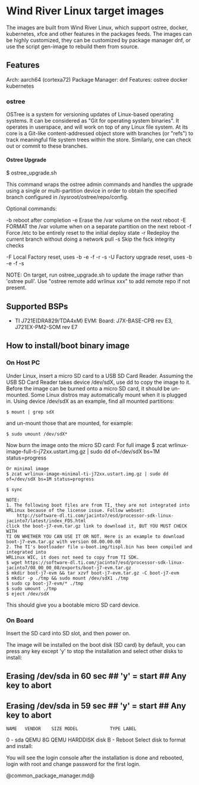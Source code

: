 # Wind River Linux target images

The images are built from Wind River Linux, which support ostree, docker, kubernetes, xfce and other features in the packages feeds. The images can be highly customized, they can be customized by package manager dnf, or use the script gen-image to rebuild them from source.

## Features
Arch: aarch64 (cortexa72)
Package Manager: dnf
Features: ostree docker kubernetes

### ostree
OSTree is a system for versioning updates of Linux-based operating
systems. It can be considered as "Git for operating system binaries".
It operates in userspace, and will work on top of any Linux file system.
At its core is a Git-like content-addressed object store with branches
(or "refs") to track meaningful file system trees within the store.
Similarly, one can check out or commit to these branches.

#### Ostree Upgrade

  $ ostree_upgrade.sh

This command wraps the ostree admin commands and handles the upgrade
using a single or multi-partition device in order to obtain the
specified branch configured in /sysroot/ostree/repo/config.

  Optional commands:

  -b   reboot after completion
  -e   Erase the /var volume on the next reboot
  -E   FORMAT the /var volume when on a separate partition on the next reboot
  -f   Force /etc to be entirely reset to the initial deploy state
  -r   Redeploy the current branch without doing a network pull
  -s   Skip the fsck integrity checks

  -F   Local Factory reset, uses -b -e -f -r -s
  -U   Factory upgrade reset, uses -b -e -f -s

NOTE: On target, run ostree_upgrade.sh to update the image rather than
'ostree pull'. Use "ostree remote add wrlinux xxx" to add remote repo
if not present.

## Supported BSPs
- TI J721E(DRA829/TDA4xM) EVM: Board: J7X-BASE-CPB rev E3, J721EX-PM2-SOM rev E7

## How to install/boot binary image

### On Host PC
Under Linux, insert a micro SD card to a USB SD Card Reader.
Assuming the USB SD Card Reader takes device /dev/sdX, use dd
to copy the image to it. Before the image can be burned onto
a micro SD card, it should be un-mounted. Some Linux distros
may automatically mount when it is plugged in. Using device
/dev/sdX as an example, find all mounted partitions:

    $ mount | grep sdX

and un-mount those that are mounted, for example:

    $ sudo umount /dev/sdX*

Now burn the image onto the micro SD card:
    For full image
    $ zcat wrlinux-image-full-ti-j72xx.ustart.img.gz | sudo dd of=/dev/sdX bs=1M status=progress

    Or minimal image
    $ zcat wrlinux-image-minimal-ti-j72xx.ustart.img.gz | sudo dd of=/dev/sdX bs=1M status=progress

    $ sync

    NOTE:
    1. The following boot files are from TI, they are not integrated into
    WRLinux because of the license issue. Follow webset:
        http://software-dl.ti.com/jacinto7/esd/processor-sdk-linux-jacinto7/latest/index_FDS.html
    click the boot-j7-evm.tar.gz link to download it, BUT YOU MUST CHECK WITH
    TI ON WHETHER YOU CAN USE IT OR NOT. Here is an example to download
    boot-j7-evm.tar.gz with version 08.00.00.08
    2. The TI's bootloader file u-boot.img/tispl.bin has been compiled and integrated into
    WRLinux WIC, it does not need to copy from TI SDK.
    $ wget https://software-dl.ti.com/jacinto7/esd/processor-sdk-linux-jacinto7/08_00_00_08/exports/boot-j7-evm.tar.gz
    $ mkdir boot-j7-evm && tar xzvf boot-j7-evm.tar.gz -C boot-j7-evm
    $ mkdir -p ./tmp && sudo mount /dev/sdX1 ./tmp
    $ sudo cp boot-j7-evm/* ./tmp
    $ sudo umount ./tmp
    $ eject /dev/sdX

This should give you a bootable micro SD card device.

### On Board
Insert the SD card into SD slot, and then power on.

The image will be installed on the boot disk (SD card) by default, you can
press any key except 'y' to stop the installation and select other disks to
install:

## Erasing /dev/sda in 60 sec ## 'y' = start ## Any key to abort ##
## Erasing /dev/sda in 59 sec ## 'y' = start ## Any key to abort ##
    NAME   VENDOR    SIZE MODEL            TYPE LABEL
0 - sda    QEMU        8G QEMU HARDDISK    disk
B - Reboot
Select disk to format and install:

You will see the login console after the installation is done and rebooted,
login with root and change password for the first login.

@common_package_manager.md@
